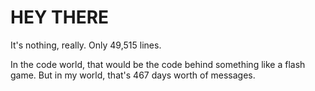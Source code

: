 # HEY THERE
It's nothing, really.  Only 49,515 lines. 

In the code world, that would be the code behind something like a flash game. But in my world, that's 467 days worth of messages.